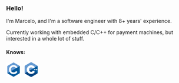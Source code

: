 ### Hello!

I'm Marcelo, and I'm a software engineer with 8+ years' experience.

Currently working with embedded C/C++ for payment machines, but interested in a whole lot of stuff.

#### Knows:

<div>
  <img src="https://github.com/devicons/devicon/blob/master/icons/c/c-original.svg" title="C" alt="C" width="40" height="40" />&nbsp;
  <img src="https://github.com/devicons/devicon/blob/master/icons/cplusplus/cplusplus-original.svg" title="C" alt="C" width="40" height="40" />
</div>
